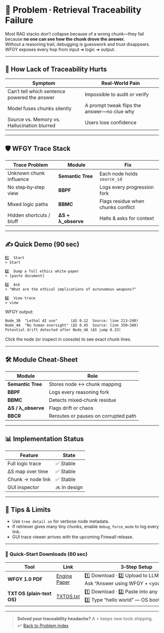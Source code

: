 
# 📒 Problem · Retrieval Traceability Failure

Most RAG stacks don’t collapse because of a wrong chunk—they fail because **no one can see how the chunk drove the answer.**  
Without a reasoning trail, debugging is guesswork and trust disappears.  
WFGY exposes every hop from input ➜ logic ➜ output.

---

## 🤔 How Lack of Traceability Hurts

| Symptom | Real‑World Pain |
|---------|-----------------|
| Can’t tell which sentence powered the answer | Impossible to audit or verify |
| Model fuses chunks silently | A prompt tweak flips the answer—no clue why |
| Source vs. Memory vs. Hallucination blurred | Users lose confidence |

---

## 🛡️ WFGY Trace Stack

| Trace Problem | Module | Fix |
|---------------|--------|-----|
| Unknown chunk influence | **Semantic Tree** | Each node holds `source_id` |
| No step‑by‑step view | **BBPF** | Logs every progression fork |
| Mixed logic paths | **BBMC** | Flags residue when chunks conflict |
| Hidden shortcuts / bluff | **ΔS + λ_observe** | Halts & asks for context |

---

## ✍️ Quick Demo (90 sec)

```txt
1️⃣  Start
> Start

2️⃣  Dump a full ethics white‑paper
> [paste document]

3️⃣  Ask
> "What are the ethical implications of autonomous weapons?"

4️⃣  View trace
> view
````

WFGY output:

```txt
Node_3B  "Lethal AI use"      (ΔS 0.12  Source: line 213–240)
Node_4A  "No human oversight" (ΔS 0.45  Source: line 350–380)
Potential drift detected after Node_4A (ΔS jump 0.33)
```

Click the node (or inspect in console) to see exact chunk lines.

---

## 🛠 Module Cheat‑Sheet

| Module              | Role                                 |
| ------------------- | ------------------------------------ |
| **Semantic Tree**   | Stores node ↔ chunk mapping          |
| **BBPF**            | Logs every reasoning fork            |
| **BBMC**            | Detects mixed‑chunk residue          |
| **ΔS / λ\_observe** | Flags drift or chaos                 |
| **BBCR**            | Reroutes or pauses on corrupted path |

---

## 📊 Implementation Status

| Feature           | State        |
| ----------------- | ------------ |
| Full logic trace  | ✅ Stable     |
| ΔS map over time  | ✅ Stable     |
| Chunk → node link | ✅ Stable     |
| GUI inspector     | 🔜 In design |

---

## 📝 Tips & Limits

* Use `tree detail on` for verbose node metadata.
* If retriever gives many tiny chunks, enable `debug_force_mode` to log every link.
* GUI trace viewer arrives with the upcoming Firewall release.

---

### 🔗 Quick‑Start Downloads (60 sec)

| Tool                       | Link                                                | 3‑Step Setup                                                                             |
| -------------------------- | --------------------------------------------------- | ---------------------------------------------------------------------------------------- |
| **WFGY 1.0 PDF**           | [Engine Paper](https://zenodo.org/records/15630969) | 1️⃣ Download · 2️⃣ Upload to LLM · 3️⃣ Ask “Answer using WFGY + \<your question>”        |
| **TXT OS (plain‑text OS)** | [TXTOS.txt](https://zenodo.org/records/15788557)    | 1️⃣ Download · 2️⃣ Paste into any LLM chat · 3️⃣ Type “hello world” — OS boots instantly |

---

> **Solved your traceability headache?** A ⭐ keeps new tools shipping.
> ↩︎ [Back to Problem Index](./README.md)
